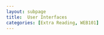 ```yaml
---
layout: subpage
title:  User Interfaces
categories: [Extra Reading, WEB101]
---
```

      
<!-- timeline stylesheet -->
<link rel="stylesheet" href="timeline.css" />
        
<!-- Google Fonts -->
 <link rel="stylesheet" href="http://fonts.googleapis.com/css?family=Dancing+Script|Antic+Slab" />
        
 <!--[if lt IE 9]>
  <script src="http://html5shiv.googlecode.com/svn/trunk/html5.js"></script>
 <![endif]-->
 
<div id="timeline" width='50%'>
<!-- Timeline.js will genereate the markup here -->
</div>
        
  <!-- JavaScript includes - jQuery, turn.js and my init script.js -->
<script src="http://code.jquery.com/jquery-1.7.1.min.js"></script>
<script src="timeline-min.js"></script>
<script src="script.js"></script>
